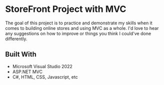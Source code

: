 # StoreFront Project with MVC

The goal of this project is to practice and demonstrate my skills when it comes to building online stores and using MVC as a whole. I'd love to hear any suggestions on how to improve or things you think I could've done differently.

## Built With

* Microsoft Visual Studio 2022
* ASP.NET MVC
* C#, HTML, CSS, Javascript, etc
